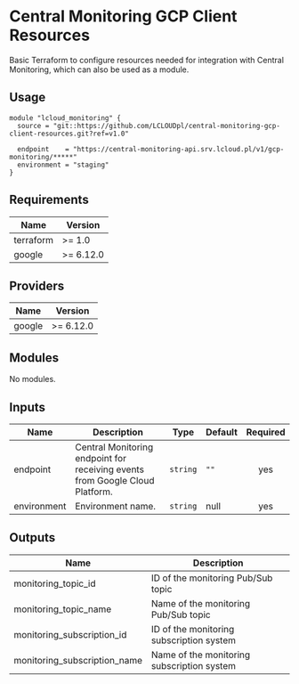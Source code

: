 # Central Monitoring GCP Client Resources

Basic Terraform to configure resources needed for integration with Central Monitoring, which can also be used as a module.


## Usage

```hcl
module "lcloud_monitoring" {
  source = "git::https://github.com/LCLOUDpl/central-monitoring-gcp-client-resources.git?ref=v1.0"

  endpoint    = "https://central-monitoring-api.srv.lcloud.pl/v1/gcp-monitoring/*****"
  environment = "staging"
}
```


## Requirements

| Name | Version |
|------|---------|
| terraform | >= 1.0 |
| google | >= 6.12.0 |


## Providers

| Name | Version |
|------|---------|
| google | >= 6.12.0 |


## Modules

No modules.


## Inputs

| Name | Description | Type | Default | Required |
|------|-------------|------|---------|:--------:|
| endpoint | Central Monitoring endpoint for receiving events from Google Cloud Platform. | `string` | `""` | yes |
| environment | Environment name. | `string` | null | yes |


## Outputs

| Name | Description |
|------|-------------|
| monitoring_topic_id | ID of the monitoring Pub/Sub topic |
| monitoring_topic_name | Name of the monitoring Pub/Sub topic |
| monitoring_subscription_id | ID of the monitoring subscription system |
| monitoring_subscription_name | Name of the monitoring subscription system |
